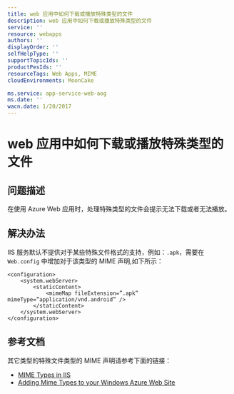 ```yaml
---
title: web 应用中如何下载或播放特殊类型的文件
description: web 应用中如何下载或播放特殊类型的文件
service: ''
resource: webapps
authors: ''
displayOrder: ''
selfHelpType: ''
supportTopicIds: ''
productPesIds: ''
resourceTags: Web Apps, MIME
cloudEnvironments: MoonCake

ms.service: app-service-web-aog
ms.date: ''
wacn.date: 1/20/2017
---
```


# web 应用中如何下载或播放特殊类型的文件

## **问题描述**

在使用 Azure Web 应用时，处理特殊类型的文件会提示无法下载或者无法播放。

## **解决办法**

IIS 服务默认不提供对于某些特殊文件格式的支持，例如：`.apk`，需要在 `Web.config` 中增加对于该类型的 MIME 声明,如下所示：

```
<configuration>
    <system.webServer>
        <staticContent>
            <mimeMap fileExtension=”.apk” mimeType=”application/vnd.android” />
        </staticContent>
    </system.webServer>
</configuration>
```

## **参考文档**

其它类型的特殊文件类型的 MIME 声明请参考下面的链接：<br>
- [MIME Types in IIS](https://msdn.microsoft.com/en-us/library/bb742440.aspx)<br>
- [Adding Mime Types to your Windows Azure Web Site](https://blogs.iis.net/richma/adding-mime-types-to-your-windows-azure-web-site)